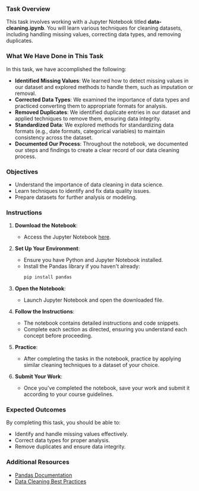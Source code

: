 
### Task Overview
This task involves working with a Jupyter Notebook titled **data-cleaning.ipynb**. You will learn various techniques for cleaning datasets, including handling missing values, correcting data types, and removing duplicates.

### What We Have Done in This Task
In this task, we have accomplished the following:

- **Identified Missing Values**: We learned how to detect missing values in our dataset and explored methods to handle them, such as imputation or removal.
- **Corrected Data Types**: We examined the importance of data types and practiced converting them to appropriate formats for analysis.
- **Removed Duplicates**: We identified duplicate entries in our dataset and applied techniques to remove them, ensuring data integrity.
- **Standardized Data**: We explored methods for standardizing data formats (e.g., date formats, categorical variables) to maintain consistency across the dataset.
- **Documented Our Process**: Throughout the notebook, we documented our steps and findings to create a clear record of our data cleaning process.

### Objectives
- Understand the importance of data cleaning in data science.
- Learn techniques to identify and fix data quality issues.
- Prepare datasets for further analysis or modeling.

### Instructions

1. **Download the Notebook**: 
   - Access the Jupyter Notebook [here](https://ppl-ai-file-upload.s3.amazonaws.com/web/direct-files/13096590/917e9d84-a9d4-41ba-8c62-3f044d34be64/data-cleaning.ipynb).

2. **Set Up Your Environment**:
   - Ensure you have Python and Jupyter Notebook installed.
   - Install the Pandas library if you haven't already:
     ```bash
     pip install pandas
     ```

3. **Open the Notebook**:
   - Launch Jupyter Notebook and open the downloaded file.

4. **Follow the Instructions**:
   - The notebook contains detailed instructions and code snippets.
   - Complete each section as directed, ensuring you understand each concept before proceeding.

5. **Practice**:
   - After completing the tasks in the notebook, practice by applying similar cleaning techniques to a dataset of your choice.

6. **Submit Your Work**:
   - Once you've completed the notebook, save your work and submit it according to your course guidelines.

### Expected Outcomes
By completing this task, you should be able to:
- Identify and handle missing values effectively.
- Correct data types for proper analysis.
- Remove duplicates and ensure data integrity.

### Additional Resources
- [Pandas Documentation](https://pandas.pydata.org/pandas-docs/stable/)
- [Data Cleaning Best Practices](https://towardsdatascience.com/data-cleaning-in-python-best-practices-and-techniques-b0c5f2f7a5d8)
